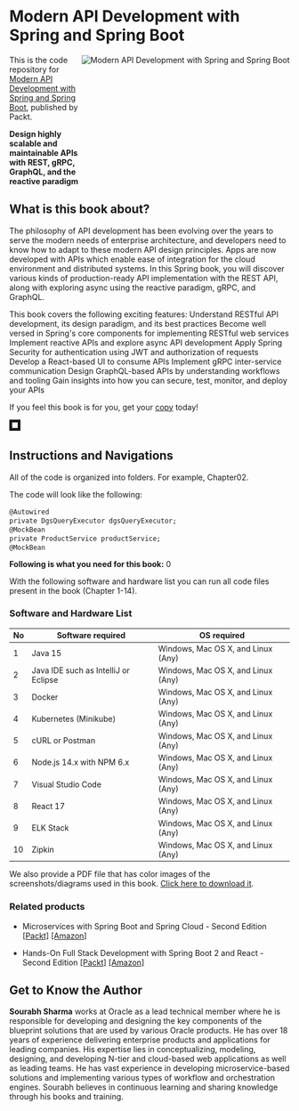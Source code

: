 # Modern API Development with Spring and Spring Boot

<a href="https://www.packtpub.com/web-development/modern-api-development-with-spring-and-spring-boot?utm_source=github&utm_medium=repository&utm_campaign=9781800562479"><img src="https://static.packt-cdn.com/products/9781800562479/cover/smaller" alt="Modern API Development with Spring and Spring Boot" height="256px" align="right"></a>

This is the code repository for [Modern API Development with Spring and Spring Boot](https://www.packtpub.com/web-development/modern-api-development-with-spring-and-spring-boot?utm_source=github&utm_medium=repository&utm_campaign=9781800562479), published by Packt.

**Design highly scalable and maintainable APIs with REST, gRPC, GraphQL, and the reactive paradigm**

## What is this book about?
The philosophy of API development has been evolving over the years to serve the modern needs of enterprise architecture, and developers need to know how to adapt to these modern API design principles. Apps are now developed with APIs which enable ease of integration for the cloud environment and distributed systems. In this Spring book, you will discover various kinds of production-ready API implementation with the REST API, along with exploring async using the reactive paradigm, gRPC, and GraphQL. 

This book covers the following exciting features:
Understand RESTful API development, its design paradigm, and its best practices
Become well versed in Spring's core components for implementing RESTful web services
Implement reactive APIs and explore async API development
Apply Spring Security for authentication using JWT and authorization of requests
Develop a React-based UI to consume APIs
Implement gRPC inter-service communication
Design GraphQL-based APIs by understanding workflows and tooling
Gain insights into how you can secure, test, monitor, and deploy your APIs

If you feel this book is for you, get your [copy](https://www.amazon.com/dp/1800562470) today!

<a href="https://www.packtpub.com/?utm_source=github&utm_medium=banner&utm_campaign=GitHubBanner"><img src="https://raw.githubusercontent.com/PacktPublishing/GitHub/master/GitHub.png" 
alt="https://www.packtpub.com/" border="5" /></a>

## Instructions and Navigations
All of the code is organized into folders. For example, Chapter02.

The code will look like the following:
```
@Autowired
private DgsQueryExecutor dgsQueryExecutor;
@MockBean
private ProductService productService;
@MockBean
```

**Following is what you need for this book:**
0

With the following software and hardware list you can run all code files present in the book (Chapter 1-14).
### Software and Hardware List
| No | Software required | OS required |
| -------- | ------------------------------------ | ----------------------------------- |
| 1  | Java 15 | Windows, Mac OS X, and Linux (Any) |
| 2 | Java IDE such as IntelliJ or Eclipse | Windows, Mac OS X, and Linux (Any) |
| 3 | Docker | Windows, Mac OS X, and Linux (Any) |
| 4 | Kubernetes (Minikube) | Windows, Mac OS X, and Linux (Any) |
| 5 | cURL or Postman | Windows, Mac OS X, and Linux (Any) |
| 6 | Node.js 14.x with NPM 6.x | Windows, Mac OS X, and Linux (Any) |
| 7 | Visual Studio Code | Windows, Mac OS X, and Linux (Any) |
| 8 | React 17 | Windows, Mac OS X, and Linux (Any) |
| 9 | ELK Stack | Windows, Mac OS X, and Linux (Any) |
| 10 | Zipkin | Windows, Mac OS X, and Linux (Any) |

We also provide a PDF file that has color images of the screenshots/diagrams used in this book. [Click here to download it](https://static.packt-cdn.com/downloads/9781800562479_ColorImages.pdf).

### Related products
* Microservices with Spring Boot and Spring Cloud - Second Edition [[Packt]](https://www.packtpub.com/product/microservices-with-spring-boot-and-spring-cloud-second-edition/9781801072977?utm_source=github&utm_medium=repository&utm_campaign=9781801072977) [[Amazon]](https://www.amazon.com/dp/B094DMGZ6T)

* Hands-On Full Stack Development with Spring Boot 2 and React - Second Edition [[Packt]](https://www.packtpub.com/product/hands-on-full-stack-development-with-spring-boot-2-and-react-second-edition/9781838822361?utm_source=github&utm_medium=repository&utm_campaign=9781838822361) [[Amazon]](https://www.amazon.com/dp/B07S6F7YL3)

## Get to Know the Author
**Sourabh Sharma** works at Oracle as a lead technical member where he is responsible for developing and designing the key components of the blueprint solutions that are used by various Oracle products. He has over 18 years of experience delivering enterprise products and applications for leading companies. His expertise lies in conceptualizing, modeling, designing, and developing N-tier and cloud-based web applications as well as leading teams. He has vast experience in developing microservice-based solutions and implementing various types of workflow and orchestration engines. Sourabh believes in continuous learning and sharing knowledge through his books and training.

